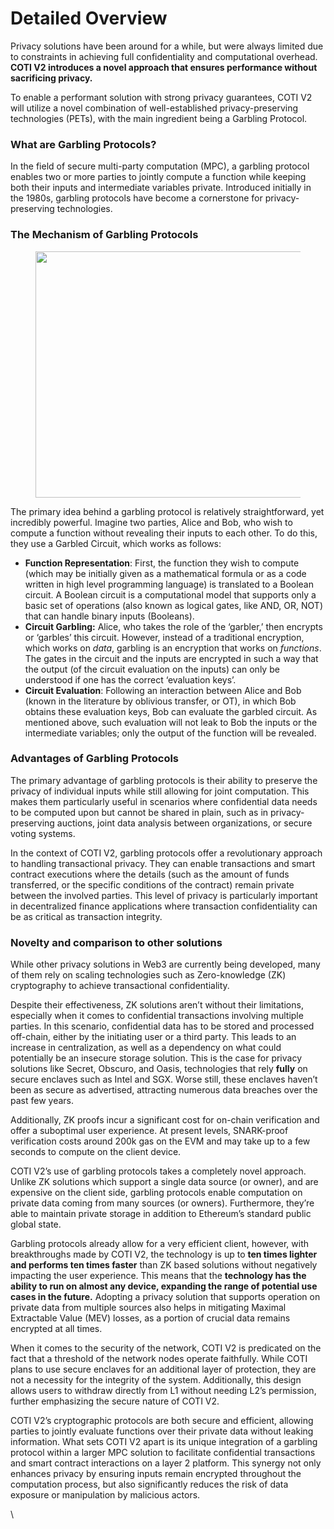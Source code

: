 # Detailed Overview

Privacy solutions have been around for a while, but were always limited due to constraints in achieving full confidentiality and computational overhead. **COTI V2 introduces a novel approach that ensures performance without sacrificing privacy.**

To enable a performant solution with strong privacy guarantees, COTI V2 will utilize a novel combination of well-established privacy-preserving technologies (PETs), with the main ingredient being a Garbling Protocol.

### What are Garbling Protocols? <a href="#id-57b3" id="id-57b3"></a>

In the field of secure multi-party computation (MPC), a garbling protocol enables two or more parties to jointly compute a function while keeping both their inputs and intermediate variables private. Introduced initially in the 1980s, garbling protocols have become a cornerstone for privacy-preserving technologies.

### The Mechanism of Garbling Protocols <a href="#id-97b4" id="id-97b4"></a>

<figure><img src="https://miro.medium.com/v2/resize:fit:1400/0*dyWaMbF7u_UV7av3" alt="" height="394" width="700"><figcaption></figcaption></figure>

The primary idea behind a garbling protocol is relatively straightforward, yet incredibly powerful. Imagine two parties, Alice and Bob, who wish to compute a function without revealing their inputs to each other. To do this, they use a Garbled Circuit, which works as follows:

* **Function Representation**: First, the function they wish to compute (which may be initially given as a mathematical formula or as a code written in high level programming language) is translated to a Boolean circuit. A Boolean circuit is a computational model that supports only a basic set of operations (also known as logical gates, like AND, OR, NOT) that can handle binary inputs (Booleans).
* **Circuit Garbling:** Alice, who takes the role of the ‘garbler,’ then encrypts or ‘garbles’ this circuit. However, instead of a traditional encryption, which works on _data_, garbling is an encryption that works on _functions_. The gates in the circuit and the inputs are encrypted in such a way that the output (of the circuit evaluation on the inputs) can only be understood if one has the correct ‘evaluation keys’.
* **Circuit Evaluation**: Following an interaction between Alice and Bob (known in the literature by oblivious transfer, or OT), in which Bob obtains these evaluation keys, Bob can evaluate the garbled circuit. As mentioned above, such evaluation will not leak to Bob the inputs or the intermediate variables; only the output of the function will be revealed.

### Advantages of Garbling Protocols <a href="#id-99cc" id="id-99cc"></a>

The primary advantage of garbling protocols is their ability to preserve the privacy of individual inputs while still allowing for joint computation. This makes them particularly useful in scenarios where confidential data needs to be computed upon but cannot be shared in plain, such as in privacy-preserving auctions, joint data analysis between organizations, or secure voting systems.

In the context of COTI V2, garbling protocols offer a revolutionary approach to handling transactional privacy. They can enable transactions and smart contract executions where the details (such as the amount of funds transferred, or the specific conditions of the contract) remain private between the involved parties. This level of privacy is particularly important in decentralized finance applications where transaction confidentiality can be as critical as transaction integrity.

### Novelty and comparison to other solutions <a href="#cc2a" id="cc2a"></a>

While other privacy solutions in Web3 are currently being developed, many of them rely on scaling technologies such as Zero-knowledge (ZK) cryptography to achieve transactional confidentiality.

Despite their effectiveness, ZK solutions aren’t without their limitations, especially when it comes to confidential transactions involving multiple parties. In this scenario, confidential data has to be stored and processed off-chain, either by the initiating user or a third party. This leads to an increase in centralization, as well as a dependency on what could potentially be an insecure storage solution. This is the case for privacy solutions like Secret, Obscuro, and Oasis, technologies that rely **fully** on secure enclaves such as Intel and SGX. Worse still, these enclaves haven’t been as secure as advertised, attracting numerous data breaches over the past few years.

Additionally, ZK proofs incur a significant cost for on-chain verification and offer a suboptimal user experience. At present levels, SNARK-proof verification costs around 200k gas on the EVM and may take up to a few seconds to compute on the client device.

COTI V2’s use of garbling protocols takes a completely novel approach. Unlike ZK solutions which support a single data source (or owner), and are expensive on the client side, garbling protocols enable computation on private data coming from many sources (or owners). Furthermore, they’re able to maintain private storage in addition to Ethereum’s standard public global state.

Garbling protocols already allow for a very efficient client, however, with breakthroughs made by COTI V2, the technology is up to **ten times lighter and performs ten times faster** than ZK based solutions without negatively impacting the user experience. This means that the **technology has the ability to run on almost any device, expanding the range of potential use cases in the future.** Adopting a privacy solution that supports operation on private data from multiple sources also helps in mitigating Maximal Extractable Value (MEV) losses, as a portion of crucial data remains encrypted at all times.

When it comes to the security of the network, COTI V2 is predicated on the fact that a threshold of the network nodes operate faithfully. While COTI plans to use secure enclaves for an additional layer of protection, they are not a necessity for the integrity of the system. Additionally, this design allows users to withdraw directly from L1 without needing L2’s permission, further emphasizing the secure nature of COTI V2.

COTI V2’s cryptographic protocols are both secure and efficient, allowing parties to jointly evaluate functions over their private data without leaking information. What sets COTI V2 apart is its unique integration of a garbling protocol within a larger MPC solution to facilitate confidential transactions and smart contract interactions on a layer 2 platform. This synergy not only enhances privacy by ensuring inputs remain encrypted throughout the computation process, but also significantly reduces the risk of data exposure or manipulation by malicious actors.

\
